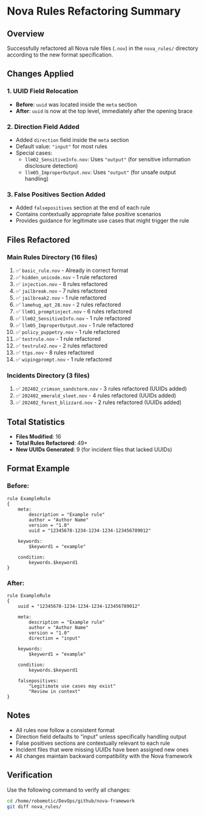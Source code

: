 # Nova Rules Refactoring Summary

## Overview
Successfully refactored all Nova rule files (`.nov`) in the `nova_rules/` directory according to the new format specification.

## Changes Applied

### 1. UUID Field Relocation
- **Before**: `uuid` was located inside the `meta` section
- **After**: `uuid` is now at the top level, immediately after the opening brace

### 2. Direction Field Added
- Added `direction` field inside the `meta` section
- Default value: `"input"` for most rules
- Special cases:
  - `llm02_SensitiveInfo.nov`: Uses `"output"` (for sensitive information disclosure detection)
  - `llm05_ImproperOutput.nov`: Uses `"output"` (for unsafe output handling)

### 3. False Positives Section Added
- Added `falsepositives` section at the end of each rule
- Contains contextually appropriate false positive scenarios
- Provides guidance for legitimate use cases that might trigger the rule

## Files Refactored

### Main Rules Directory (16 files)
1. ✅ `basic_rule.nov` - Already in correct format
2. ✅ `hidden_unicode.nov` - 1 rule refactored
3. ✅ `injection.nov` - 8 rules refactored
4. ✅ `jailbreak.nov` - 7 rules refactored
5. ✅ `jailbreak2.nov` - 1 rule refactored
6. ✅ `lamehug_apt_28.nov` - 2 rules refactored
7. ✅ `llm01_promptinject.nov` - 6 rules refactored
8. ✅ `llm02_SensitiveInfo.nov` - 1 rule refactored
9. ✅ `llm05_ImproperOutput.nov` - 1 rule refactored
10. ✅ `policy_puppetry.nov` - 1 rule refactored
11. ✅ `testrule.nov` - 1 rule refactored
12. ✅ `testrule2.nov` - 2 rules refactored
13. ✅ `ttps.nov` - 8 rules refactored
14. ✅ `wipingprompt.nov` - 1 rule refactored

### Incidents Directory (3 files)
1. ✅ `202402_crimson_sandstorm.nov` - 3 rules refactored (UUIDs added)
2. ✅ `202402_emerald_sleet.nov` - 4 rules refactored (UUIDs added)
3. ✅ `202402_forest_blizzard.nov` - 2 rules refactored (UUIDs added)

## Total Statistics
- **Files Modified**: 16
- **Total Rules Refactored**: 49+
- **New UUIDs Generated**: 9 (for incident files that lacked UUIDs)

## Format Example

### Before:
```nova
rule ExampleRule
{
    meta:
        description = "Example rule"
        author = "Author Name"
        version = "1.0"
        uuid = "12345678-1234-1234-1234-123456789012"

    keywords:
        $keyword1 = "example"
        
    condition:
        keywords.$keyword1
}
```

### After:
```nova
rule ExampleRule
{
    uuid = "12345678-1234-1234-1234-123456789012"

    meta:
        description = "Example rule"
        author = "Author Name"
        version = "1.0"
        direction = "input"

    keywords:
        $keyword1 = "example"
        
    condition:
        keywords.$keyword1

    falsepositives:
        "Legitimate use cases may exist"
        "Review in context"
}
```

## Notes
- All rules now follow a consistent format
- Direction field defaults to "input" unless specifically handling output
- False positives sections are contextually relevant to each rule
- Incident files that were missing UUIDs have been assigned new ones
- All changes maintain backward compatibility with the Nova framework

## Verification
Use the following command to verify all changes:
```bash
cd /home/robomotic/DevOps/github/nova-framework
git diff nova_rules/
```
